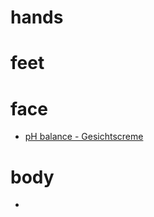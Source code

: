 # hands

# feet


# face

- [pH balance - Gesichtscreme](https://www.migros.ch/de/product/526801900000)

# body

-
